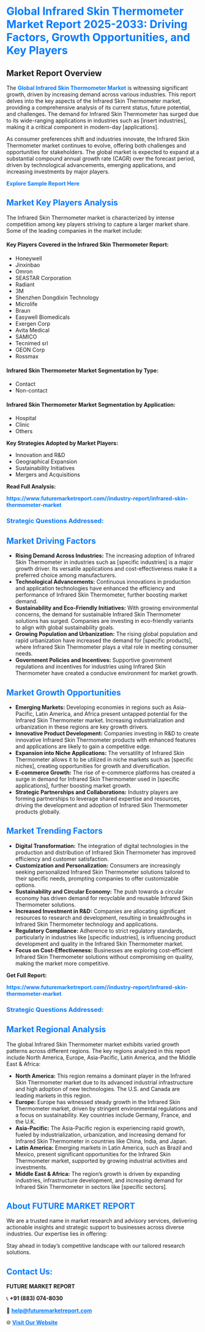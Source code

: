 <h1 style="color: #007BFF;">Global Infrared Skin Thermometer Market Report 2025-2033: Driving Factors, Growth Opportunities, and Key Players</h1>

<section id="overview">
<h2>Market Report Overview</h2>
<p>The <a href="https://www.futuremarketreport.com//industry-report/infrared-skin-thermometer-market" style="color: #007BFF; text-decoration: none;"><strong>Global Infrared Skin Thermometer Market</strong></a> is witnessing significant growth, driven by increasing demand across various industries. This report delves into the key aspects of the Infrared Skin Thermometer market, providing a comprehensive analysis of its current status, future potential, and challenges. The demand for Infrared Skin Thermometer has surged due to its wide-ranging applications in industries such as [insert industries], making it a critical component in modern-day [applications].</p>
<p>As consumer preferences shift and industries innovate, the Infrared Skin Thermometer market continues to evolve, offering both challenges and opportunities for stakeholders. The global market is expected to expand at a substantial compound annual growth rate (CAGR) over the forecast period, driven by technological advancements, emerging applications, and increasing investments by major players.</p>
</section>

<section id="overview">
<p><a href="https://www.futuremarketreport.com//request-sample/reportId=79564" style="color: #007BFF; text-decoration: none;"><strong>Explore Sample Report Here</strong></a></p>
</section>

<section id="key-players">
<h2 style="color: #007BFF;">Market Key Players Analysis</h2>
<p>The Infrared Skin Thermometer market is characterized by intense competition among key players striving to capture a larger market share. Some of the leading companies in the market include:</p>
<h4>Key Players Covered in the Infrared Skin Thermometer Report:</h4>
<ul><li>Honeywell</li><li>Jinxinbao</li><li>Omron</li><li>SEASTAR Corporation</li><li>Radiant</li><li>3M</li><li>Shenzhen Dongdixin Technology</li><li>Microlife</li><li>Braun</li><li>Easywell Biomedicals</li><li>Exergen Corp</li><li>Avita Medical</li><li>SAMICO</li><li>Tecnimed srl</li><li>GEON Corp</li><li>Rossmax</li></ul>
<h4>Infrared Skin Thermometer Market Segmentation by Type:</h4>
<ul><li>Contact</li><li>Non-contact</li></ul>

<h4>Infrared Skin Thermometer Market Segmentation by Application:</h4>
<ul><li>Hospital</li><li>Clinic</li><li>Others</li></ul>
<p><strong>Key Strategies Adopted by Market Players:</strong></p>
<ul>
<li>Innovation and R&D</li>
<li>Geographical Expansion</li>
<li>Sustainability Initiatives</li>
<li>Mergers and Acquisitions</li>
</ul>
</section>

<section>
<p><strong>Read Full Analysis: </strong></p><a href="https://www.futuremarketreport.com//industry-report/infrared-skin-thermometer-market" style="color: #007BFF; text-decoration: none;"><strong>https://www.futuremarketreport.com//industry-report/infrared-skin-thermometer-market</strong></a>
<h3 style="color: #007BFF;">Strategic Questions Addressed:</h3>
</section>

<section id="driving-factors">
<h2 style="color: #007BFF;">Market Driving Factors</h2>
<ul>
<li><strong>Rising Demand Across Industries:</strong> The increasing adoption of Infrared Skin Thermometer in industries such as [specific industries] is a major growth driver. Its versatile applications and cost-effectiveness make it a preferred choice among manufacturers.</li>
<li><strong>Technological Advancements:</strong> Continuous innovations in production and application technologies have enhanced the efficiency and performance of Infrared Skin Thermometer, further boosting market demand.</li>
<li><strong>Sustainability and Eco-Friendly Initiatives:</strong> With growing environmental concerns, the demand for sustainable Infrared Skin Thermometer solutions has surged. Companies are investing in eco-friendly variants to align with global sustainability goals.</li>
<li><strong>Growing Population and Urbanization:</strong> The rising global population and rapid urbanization have increased the demand for [specific products], where Infrared Skin Thermometer plays a vital role in meeting consumer needs.</li>
<li><strong>Government Policies and Incentives:</strong> Supportive government regulations and incentives for industries using Infrared Skin Thermometer have created a conducive environment for market growth.</li>
</ul>
</section>

<section id="growth-opportunities">
<h2 style="color: #007BFF;">Market Growth Opportunities</h2>
<ul>
<li><strong>Emerging Markets:</strong> Developing economies in regions such as Asia-Pacific, Latin America, and Africa present untapped potential for the Infrared Skin Thermometer market. Increasing industrialization and urbanization in these regions are key growth drivers.</li>
<li><strong>Innovative Product Development:</strong> Companies investing in R&D to create innovative Infrared Skin Thermometer products with enhanced features and applications are likely to gain a competitive edge.</li>
<li><strong>Expansion into Niche Applications:</strong> The versatility of Infrared Skin Thermometer allows it to be utilized in niche markets such as [specific niches], creating opportunities for growth and diversification.</li>
<li><strong>E-commerce Growth:</strong> The rise of e-commerce platforms has created a surge in demand for Infrared Skin Thermometer used in [specific applications], further boosting market growth.</li>
<li><strong>Strategic Partnerships and Collaborations:</strong> Industry players are forming partnerships to leverage shared expertise and resources, driving the development and adoption of Infrared Skin Thermometer products globally.</li>
</ul>
</section>

<section id="trending-factors">
<h2 style="color: #007BFF;">Market Trending Factors</h2>
<ul>
<li><strong>Digital Transformation:</strong> The integration of digital technologies in the production and distribution of Infrared Skin Thermometer has improved efficiency and customer satisfaction.</li>
<li><strong>Customization and Personalization:</strong> Consumers are increasingly seeking personalized Infrared Skin Thermometer solutions tailored to their specific needs, prompting companies to offer customizable options.</li>
<li><strong>Sustainability and Circular Economy:</strong> The push towards a circular economy has driven demand for recyclable and reusable Infrared Skin Thermometer solutions.</li>
<li><strong>Increased Investment in R&D:</strong> Companies are allocating significant resources to research and development, resulting in breakthroughs in Infrared Skin Thermometer technology and applications.</li>
<li><strong>Regulatory Compliance:</strong> Adherence to strict regulatory standards, particularly in industries like [specific industries], is influencing product development and quality in the Infrared Skin Thermometer market.</li>
<li><strong>Focus on Cost-Effectiveness:</strong> Businesses are exploring cost-efficient Infrared Skin Thermometer solutions without compromising on quality, making the market more competitive.</li>
</ul>
</section>

<section>
<p><strong>Get Full Report: </strong></p><a href="https://www.futuremarketreport.com//industry-report/infrared-skin-thermometer-market" style="color: #007BFF; text-decoration: none;"><strong>https://www.futuremarketreport.com//industry-report/infrared-skin-thermometer-market</strong></a>
<h3 style="color: #007BFF;">Strategic Questions Addressed:</h3>
</section>


<section id="regional-analysis">
<h2 style="color: #007BFF;">Market Regional Analysis</h2>
<p>The global Infrared Skin Thermometer market exhibits varied growth patterns across different regions. The key regions analyzed in this report include North America, Europe, Asia-Pacific, Latin America, and the Middle East & Africa:</p>
<ul>
<li><strong>North America:</strong> This region remains a dominant player in the Infrared Skin Thermometer market due to its advanced industrial infrastructure and high adoption of new technologies. The U.S. and Canada are leading markets in this region.</li>
<li><strong>Europe:</strong> Europe has witnessed steady growth in the Infrared Skin Thermometer market, driven by stringent environmental regulations and a focus on sustainability. Key countries include Germany, France, and the U.K.</li>
<li><strong>Asia-Pacific:</strong> The Asia-Pacific region is experiencing rapid growth, fueled by industrialization, urbanization, and increasing demand for Infrared Skin Thermometer in countries like China, India, and Japan.</li>
<li><strong>Latin America:</strong> Emerging markets in Latin America, such as Brazil and Mexico, present significant opportunities for the Infrared Skin Thermometer market, supported by growing industrial activities and investments.</li>
<li><strong>Middle East & Africa:</strong> The region’s growth is driven by expanding industries, infrastructure development, and increasing demand for Infrared Skin Thermometer in sectors like [specific sectors].</li>
</ul>
</section>

<footer>
<h2 style="color: #007BFF;">About FUTURE MARKET REPORT</h2>
<p>We are a trusted name in market research and advisory services, delivering actionable insights and strategic support to businesses across diverse industries. Our expertise lies in offering:</p>

<p>Stay ahead in today’s competitive landscape with our tailored research solutions.</p>

<h2 style="color: #007BFF;">Contact Us:</h2>
<p><strong>FUTURE MARKET REPORT</strong></p>
<p>📞 <strong>+91 (883) 074-8030</strong></p>
<p>📧 <strong><a href="mailto:help@futuremarketreport.com" style="color: #007BFF;">help@futuremarketreport.com</a></strong></p>
<p>🌐 <strong><a href="https://www.futuremarketreport.com/" style="color: #007BFF;">Visit Our Website</a></strong></p>
</footer>